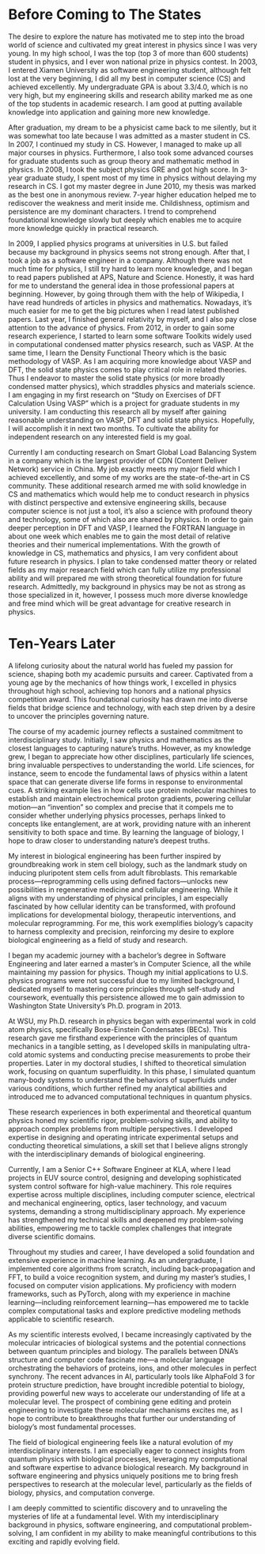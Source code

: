 # Before Coming to The States
The desire to explore the nature has motivated me to step into the broad world of science and cultivated my great interest in physics since I was very young. In my high school, I was the top (top 3 of more than 600 students) student in physics, and I ever won national prize in physics contest. In 2003, I entered Xiamen University as software engineering student, although felt lost at the very beginning, I did all my best in computer science (CS) and achieved excellently. My undergraduate GPA is about 3.3/4.0, which is no very high, but my engineering skills and research ability marked me as one of the top students in academic research. I am good at putting available knowledge into application and gaining more new knowledge. 

After graduation, my dream to be a physicist came back to me silently, but it was somewhat too late because I was admitted as a master student in CS. In 2007, I continued my study in CS. However, I managed to make up all major courses in physics. Furthermore, I also took some advanced courses for graduate students such as group theory and mathematic method in physics. In 2008, I took the subject physics GRE and got high score. In 3-year graduate study, I spent most of my time in physics without delaying my research in CS. I got my master degree in June 2010, my thesis was marked as the best one in anonymous review. 7-year higher education helped me to rediscover the weakness and merit inside me. Childishness, optimism and persistence are my dominant characters. I trend to comprehend foundational knowledge slowly but deeply which enables me to acquire more knowledge quickly in practical research. 

In 2009, I applied physics programs at universities in U.S. but failed because my background in physics seems not strong enough. After that, I took a job as a software engineer in a company. Although there was not much time for physics, I still try hard to learn more knowledge, and I began to read papers published at APS, Nature and Science. Honestly, it was hard for me to understand the general idea in those professional papers at beginning. However, by going through them with the help of Wikipedia, I have read hundreds of articles in physics and mathematics. Nowadays, it’s much easier for me to get the big pictures when I read latest published papers. Last year, I finished general relativity by myself, and I also pay close attention to the advance of physics. From 2012, in order to gain some research experience, I started to learn some software Toolkits widely used in computational condensed matter physics research, such as VASP. At the same time, I learn the Density Functional Theory which is the basic methodology of VASP. As I am acquiring more knowledge about VASP and DFT, the solid state physics comes to play critical role in related theories. Thus I endeavor to master the solid state physics (or more broadly condensed matter physics), which straddles physics and materials science. I am engaging in my first research on “Study on Exercises of DFT Calculation Using VASP” which is a project for graduate students in my university. I am conducting this research all by myself after gaining reasonable understanding on VASP, DFT and solid state physics. Hopefully, I will accomplish it in next two months. To cultivate the ability for independent research on any interested field is my goal.

Currently I am conducting research on Smart Global Load Balancing System in a company which is the largest provider of CDN (Content Deliver Network) service in China. My job exactly meets my major field which I achieved excellently, and some of my works are the state-of-the-art in CS community. These additional research armed me with solid knowledge in CS and mathematics which would help me to conduct research in physics with distinct perspective and extensive engineering skills, because computer science is not just a tool, it’s also a science with profound theory and technology, some of which also are shared by physics. In order to gain deeper perception in DFT and VASP, I learned the FORTRAN language in about one week which enables me to gain the most detail of relative theories and their numerical implementations. With the growth of knowledge in CS, mathematics and physics, I am very confident about future research in physics. I plan to take condensed matter theory or related fields as my major research field which can fully utilize my professional ability and will prepared me with strong theoretical foundation for future research. Admittedly, my background in physics may be not as strong as those specialized in it, however, I possess much more diverse knowledge and free mind which will be great advantage for creative research in physics. 


# Ten-Years Later

A lifelong curiosity about the natural world has fueled my passion for science, shaping both my academic pursuits and career. Captivated from a young age by the mechanics of how things work, I excelled in physics throughout high school, achieving top honors and a national physics competition award. This foundational curiosity has drawn me into diverse fields that bridge science and technology, with each step driven by a desire to uncover the principles governing nature.

The course of my academic journey reflects a sustained commitment to interdisciplinary study. Initially, I saw physics and mathematics as the closest languages to capturing nature’s truths. However, as my knowledge grew, I began to appreciate how other disciplines, particularly life sciences, bring invaluable perspectives to understanding the world. Life sciences, for instance, seem to encode the fundamental laws of physics within a latent space that can generate diverse life forms in response to environmental cues. A striking example lies in how cells use protein molecular machines to establish and maintain electrochemical proton gradients, powering cellular motion—an “invention” so complex and precise that it compels me to consider whether underlying physics processes, perhaps linked to concepts like entanglement, are at work, providing nature with an inherent sensitivity to both space and time. By learning the language of biology, I hope to draw closer to understanding nature’s deepest truths.

My interest in biological engineering has been further inspired by groundbreaking work in stem cell biology, such as the landmark study on inducing pluripotent stem cells from adult fibroblasts. This remarkable process—reprogramming cells using defined factors—unlocks new possibilities in regenerative medicine and cellular engineering. While it aligns with my understanding of physical principles, I am especially fascinated by how cellular identity can be transformed, with profound implications for developmental biology, therapeutic interventions, and molecular reprogramming. For me, this work exemplifies biology’s capacity to harness complexity and precision, reinforcing my desire to explore biological engineering as a field of study and research.

I began my academic journey with a bachelor’s degree in Software Engineering and later earned a master’s in Computer Science, all the while maintaining my passion for physics. Though my initial applications to U.S. physics programs were not successful due to my limited background, I dedicated myself to mastering core principles through self-study and coursework, eventually this persistence allowed me to gain admission to Washington State University’s Ph.D. program in 2013.


At WSU, my Ph.D. research in physics began with experimental work in cold atom physics, specifically Bose-Einstein Condensates (BECs). This research gave me firsthand experience with the principles of quantum mechanics in a tangible setting, as I developed skills in manipulating ultra-cold atomic systems and conducting precise measurements to probe their properties. Later in my doctoral studies, I shifted to theoretical simulation work, focusing on quantum superfluidity. In this phase, I simulated quantum many-body systems to understand the behaviors of superfluids under various conditions, which further refined my analytical abilities and introduced me to advanced computational techniques in quantum physics.


These research experiences in both experimental and theoretical quantum physics honed my scientific rigor, problem-solving skills, and ability to approach complex problems from multiple perspectives. I developed expertise in designing and operating intricate experimental setups and conducting theoretical simulations, a skill set that I believe aligns strongly with the interdisciplinary demands of biological engineering. 


Currently, I am a Senior C++ Software Engineer at KLA, where I lead projects in EUV source control, designing and developing sophisticated system control software for high-value machinery. This role requires expertise across multiple disciplines, including computer science, electrical and mechanical engineering, optics, laser technology, and vacuum systems, demanding a strong multidisciplinary approach. My experience has strengthened my technical skills and deepened my problem-solving abilities, empowering me to tackle complex challenges that integrate diverse scientific domains.

Throughout my studies and career, I have developed a solid foundation and extensive experience in machine learning. As an undergraduate, I implemented core algorithms from scratch, including back-propagation and FFT, to build a voice recognition system, and during my master’s studies, I focused on computer vision applications. My proficiency with modern frameworks, such as PyTorch, along with my experience in machine learning—including reinforcement learning—has empowered me to tackle complex computational tasks and explore predictive modeling methods applicable to scientific research.

As my scientific interests evolved, I became increasingly captivated by the molecular intricacies of biological systems and the potential connections between quantum principles and biology. The parallels between DNA’s structure and computer code fascinate me—a molecular language orchestrating the behaviors of proteins, ions, and other molecules in perfect synchrony. The recent advances in AI, particularly tools like AlphaFold 3 for protein structure prediction, have brought incredible potential to biology, providing powerful new ways to accelerate our understanding of life at a molecular level. The prospect of combining gene editing and protein engineering to investigate these molecular mechanisms excites me, as I hope to contribute to breakthroughs that further our understanding of biology’s most fundamental processes.


The field of biological engineering feels like a natural evolution of my interdisciplinary interests. I am especially eager to connect insights from quantum physics with biological processes, leveraging my computational and software expertise to advance biological research. My background in software engineering and physics uniquely positions me to bring fresh perspectives to research at the molecular level, particularly as the fields of biology, physics, and computation converge.


I am deeply committed to scientific discovery and to unraveling the mysteries of life at a fundamental level. With my interdisciplinary background in physics, software engineering, and computational problem-solving, I am confident in my ability to  make meaningful contributions to this exciting and rapidly evolving field.